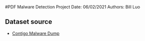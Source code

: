 #PDF Malware Detection Project
Date: 06/02/2021
Authors: Bill Luo

## Dataset source
- <a href="http://contagiodump.blogspot.com/2013/03/16800-clean-and-11960-malicious-files.html">Contigo Malware Dump</a>


